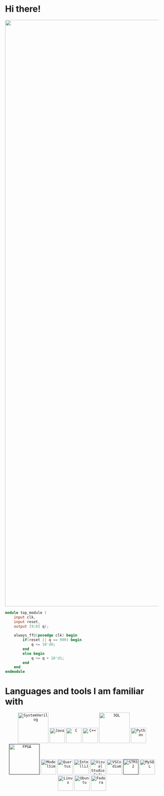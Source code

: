 # Hi there!

<p align="center">
  <img width="1920" src="https://24.media.tumblr.com/78b7de068a496b13555094a4cf30ceb5/tumblr_mta8to65Nw1rlcjydo1_500.gif" alt="animated" />
</p>

```verilog
module top_module (
    input clk,
    input reset,
    output [9:0] q);
	
    always_ff@(posedge clk) begin
        if(reset || q == 999) begin
            q <= 10'd0;
        end
        else begin
            q <= q + 10'd1;
        end
    end
endmodule
```

# Languages and tools I am familiar with
<div align="center">
	<code><a href="https://en.wikipedia.org/wiki/SystemVerilog"><img width="100" src="https://upload.wikimedia.org/wikipedia/en/e/ef/SystemVerilog_logo.png" alt="SystemVerilog" title="SystemVerilog"/></a></code>
	<code><a href="https://en.wikipedia.org/wiki/Java_(programming_language)"><img width="50" src="https://user-images.githubusercontent.com/25181517/117201156-9a724800-adec-11eb-9a9d-3cd0f67da4bc.png" alt="Java" title="Java"/></a></code>
	<code><a href="https://en.wikipedia.org/wiki/C_(programming_language)"><img width="50" src="https://user-images.githubusercontent.com/25181517/192106070-46255bcf-65e6-4c6b-a296-bf8d0d8fb2a7.png" alt="C" title="C"/></a></code>
	<code><a href="https://en.wikipedia.org/wiki/C%2B%2B"><img width="50" src="https://user-images.githubusercontent.com/25181517/192106073-90fffafe-3562-4ff9-a37e-c77a2da0ff58.png" alt="C++" title="C++"/></a></code>
	<code><a href="https://en.wikipedia.org/wiki/SQL"><img width="100" src="https://upload.wikimedia.org/wikipedia/commons/8/87/Sql_data_base_with_logo.png" alt="SQL" title="SQL"/></a></code>
	<code><a href="https://en.wikipedia.org/wiki/Python_(programming_language)"><img width="50" src="https://user-images.githubusercontent.com/25181517/183423507-c056a6f9-1ba8-4312-a350-19bcbc5a8697.png" alt="Python" title="Python"/></a></code>
</div>

<div align="center">
	<code><a href=""><img width="100" src="https://www.sarsen.net/uploads/files/images/Intel%20FPGA%20Logo.png" alt="FPGA" title="FPGA"/></a></code>
	<code><a href="https://en.wikipedia.org/wiki/ModelSim"><img width="50" src="https://downloadlynet.ir/wp-content/uploads/2020/03/ModelSim.png" alt="ModelSim" title="ModelSim"/></a></code>
	<code><a href="https://en.wikipedia.org/wiki/Intel_Quartus_Prime"><img width="50" src="https://media.imgcdn.org/repo/2023/03/intel-quartus-prime-pro-edition/intel-quartus-prime-pro-edition-logo.png" alt="Quartus" title="Quartus"/></a></code>
	<code><a href="https://en.wikipedia.org/wiki/IntelliJ_IDEA"><img width="50" src="https://user-images.githubusercontent.com/25181517/192108890-200809d1-439c-4e23-90d3-b090cf9a4eea.png" alt="IntelliJ" title="IntelliJ"/></a></code>
	<code><a href="https://en.wikipedia.org/wiki/Visual_Studio_Code"><img width="50" src="https://user-images.githubusercontent.com/25181517/192108891-d86b6220-e232-423a-bf5f-90903e6887c3.png" alt="Visual Studio Code" title="Visual Studio Code"/></a></code>
	<code><a href="https://vscodium.com/"><img width="50" src="https://upload.wikimedia.org/wikipedia/commons/5/56/VSCodium_Logo.png" alt="VSCodium" title="VSCodium"/></a></code>
	<code><a href=""><img width="50" src="https://wiki.stmicroelectronics.cn/stm32mcu/nsfr_img_auth.php/archive/4/4e/20200318133105%21STM32.png" alt="STM32" title="STM32"/></a></code>
	<code><a href="https://en.wikipedia.org/wiki/MySQL"><img width="50" src="https://user-images.githubusercontent.com/25181517/183896128-ec99105a-ec1a-4d85-b08b-1aa1620b2046.png" alt="MySQL" title="MySQL"/></a></code>
	<code><a href="https://en.wikipedia.org/wiki/Linux"><img width="50" src="https://github.com/marwin1991/profile-technology-icons/assets/76662862/2481dc48-be6b-4ebb-9e8c-3b957efe69fa" alt="Linux" title="Linux"/></a></code>
	<code><a href="https://en.wikipedia.org/wiki/Ubuntu"><img width="50" src="https://user-images.githubusercontent.com/25181517/186884153-99edc188-e4aa-4c84-91b0-e2df260ebc33.png" alt="Ubuntu" title="Ubuntu"/></a></code>
	<code><a href="https://en.wikipedia.org/wiki/Fedora_Linux"><img width="50" src="https://user-images.githubusercontent.com/25181517/186885787-4011a347-1f68-472c-bf8b-31ed1bb4f8ce.png" alt="Fedora" title="Fedora"/></a></code>
</div>
